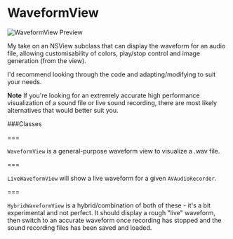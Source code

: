 WaveformView
============
![WaveformView Preview](https://github.com/sebj/WaveformView/blob/master/Preview.png?raw=true)

My take on an NSView subclass that can display the waveform for an audio file, allowing customisability of colors, play/stop control and image generation (from the view).

I'd recommend looking through the code and adapting/modifying to suit your needs.

**Note**
If you're looking for an extremely accurate high performance visualization of a sound file or live sound recording, there are most likely alternatives that would better suit you.

###Classes

===

```WaveformView``` is a general-purpose waveform view to visualize a .wav file.

===

```LiveWaveformView``` will show a live waveform for a given ```AVAudioRecorder```.

===

```HybridWaveformView``` is a hybrid/combination of both of these - it's a bit experimental and not perfect. It should display a rough "live" waveform, then switch to an accurate waveform once recording has stopped and the sound recording files has been saved and loaded.